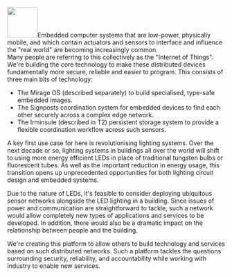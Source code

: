 <a href="http://#"><img class="left" src="../images/illuminate.gif" width="70px" /></a>Embedded computer systems that are low-power, physically mobile, 
and which contain actuators and sensors to interface and influence the "real 
world" are becoming increasingly common.  
Many people are referring to this collectively as the "Internet of Things".
We're building the core technology to make these distributed devices fundamentally more secure, reliable and easier to program.
This consists of three main bits of technology:

* The Mirage OS (described separately) to build specialised, type-safe embedded images.
* The Signposts coordination system for embedded devices to find each other securely across a complex edge network.
* The Irminsule (described in T2) persistent storage system to provide a flexible coordination workflow across such sensors.

A key first use case for here is revolutionising lighting systems.  Over the
next decade or so, lighting systems in buildings all over the world will shift
to using more energy efficient LEDs in place of traditional tungsten bulbs or
fluorescent tubes. As well as the important reduction in energy usage, this
transition opens up unprecedented opportunities for both lighting circuit
design and embedded systems.

Due to the nature of LEDs, it's feasible to consider deploying ubiquitous
sensor networks alongside the LED lighting in a building. Since issues of power
and communication are straightforward to tackle, such a network would allow
completely new types of applications and services to be developed. In addition,
there would also be a dramatic impact on the relationship between people and
the building.

We're creating this platform to allow others to build technology and services
based on such distributed networks. Such a platform tackles the questions
surrounding security, reliability, and accountability while working with
industry to enable new services.
